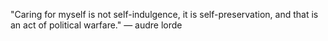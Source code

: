 ---
---
"Caring for myself is not self-indulgence, it is self-preservation, and that is an act of political warfare." — audre lorde
